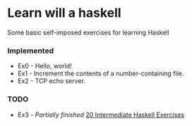 # Learn will a haskell
Some basic self-imposed exercises for learning Haskell

### Implemented
- Ex0 - Hello, world!
- Ex1 - Increment the contents of a number-containing file.
- Ex2 - TCP echo server.

### TODO
- Ex3 - _Partially finished_ [20 Intermediate Haskell Exercises](http://blog.tmorris.net/posts/20-intermediate-haskell-exercises/)
